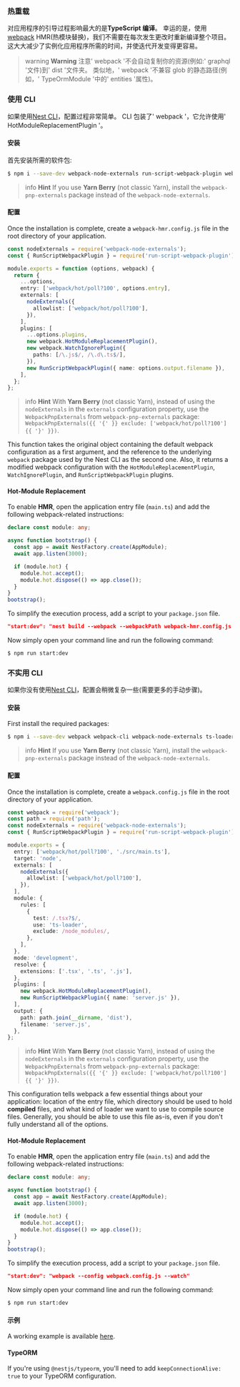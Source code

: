 ### 热重载

对应用程序的引导过程影响最大的是**TypeScript 编译**。
幸运的是，使用[webpack](https://github.com/webpack/webpack) HMR(热模块替换)，我们不需要在每次发生更改时重新编译整个项目。
这大大减少了实例化应用程序所需的时间，并使迭代开发变得更容易。

> warning **Warning** 注意' webpack '不会自动复制你的资源(例如:' graphql '文件)到' dist '文件夹。
> 类似地，' webpack '不兼容 glob 的静态路径(例如，' TypeOrmModule '中的' entities '属性)。

### 使用 CLI

如果使用[Nest CLI](https://docs.nestjs.com/cli/overview)，配置过程非常简单。
CLI 包装了' webpack '，它允许使用' HotModuleReplacementPlugin '。

#### 安装

首先安装所需的软件包:

```bash
$ npm i --save-dev webpack-node-externals run-script-webpack-plugin webpack
```

> info **Hint** If you use **Yarn Berry** (not classic Yarn), install the `webpack-pnp-externals` package instead of the `webpack-node-externals`.

#### 配置

Once the installation is complete, create a `webpack-hmr.config.js` file in the root directory of your application.

```typescript
const nodeExternals = require('webpack-node-externals');
const { RunScriptWebpackPlugin } = require('run-script-webpack-plugin');

module.exports = function (options, webpack) {
  return {
    ...options,
    entry: ['webpack/hot/poll?100', options.entry],
    externals: [
      nodeExternals({
        allowlist: ['webpack/hot/poll?100'],
      }),
    ],
    plugins: [
      ...options.plugins,
      new webpack.HotModuleReplacementPlugin(),
      new webpack.WatchIgnorePlugin({
        paths: [/\.js$/, /\.d\.ts$/],
      }),
      new RunScriptWebpackPlugin({ name: options.output.filename }),
    ],
  };
};
```

> info **Hint** With **Yarn Berry** (not classic Yarn), instead of using the `nodeExternals` in the `externals` configuration property, use the `WebpackPnpExternals` from `webpack-pnp-externals` package: `WebpackPnpExternals({{ '{' }} exclude: ['webpack/hot/poll?100'] {{ '}' }})`.

This function takes the original object containing the default webpack configuration as a first argument, and the reference to the underlying `webpack` package used by the Nest CLI as the second one.
Also, it returns a modified webpack configuration with the `HotModuleReplacementPlugin`, `WatchIgnorePlugin`, and `RunScriptWebpackPlugin` plugins.

#### Hot-Module Replacement

To enable **HMR**, open the application entry file (`main.ts`) and add the following webpack-related instructions:

```typescript
declare const module: any;

async function bootstrap() {
  const app = await NestFactory.create(AppModule);
  await app.listen(3000);

  if (module.hot) {
    module.hot.accept();
    module.hot.dispose(() => app.close());
  }
}
bootstrap();
```

To simplify the execution process, add a script to your `package.json` file.

```json
"start:dev": "nest build --webpack --webpackPath webpack-hmr.config.js --watch"
```

Now simply open your command line and run the following command:

```bash
$ npm run start:dev
```

### 不实用 CLI

如果你没有使用[Nest CLI](https://docs.nestjs.com/cli/overview)，配置会稍微复杂一些(需要更多的手动步骤)。

#### 安装

First install the required packages:

```bash
$ npm i --save-dev webpack webpack-cli webpack-node-externals ts-loader run-script-webpack-plugin
```

> info **Hint** If you use **Yarn Berry** (not classic Yarn), install the `webpack-pnp-externals` package instead of the `webpack-node-externals`.

#### 配置

Once the installation is complete, create a `webpack.config.js` file in the root directory of your application.

```typescript
const webpack = require('webpack');
const path = require('path');
const nodeExternals = require('webpack-node-externals');
const { RunScriptWebpackPlugin } = require('run-script-webpack-plugin');

module.exports = {
  entry: ['webpack/hot/poll?100', './src/main.ts'],
  target: 'node',
  externals: [
    nodeExternals({
      allowlist: ['webpack/hot/poll?100'],
    }),
  ],
  module: {
    rules: [
      {
        test: /.tsx?$/,
        use: 'ts-loader',
        exclude: /node_modules/,
      },
    ],
  },
  mode: 'development',
  resolve: {
    extensions: ['.tsx', '.ts', '.js'],
  },
  plugins: [
    new webpack.HotModuleReplacementPlugin(),
    new RunScriptWebpackPlugin({ name: 'server.js' }),
  ],
  output: {
    path: path.join(__dirname, 'dist'),
    filename: 'server.js',
  },
};
```

> info **Hint** With **Yarn Berry** (not classic Yarn), instead of using the `nodeExternals` in the `externals` configuration property, use the `WebpackPnpExternals` from `webpack-pnp-externals` package: `WebpackPnpExternals({{ '{' }} exclude: ['webpack/hot/poll?100'] {{ '}' }})`.

This configuration tells webpack a few essential things about your application: location of the entry file, which directory should be used to hold **compiled** files, and what kind of loader we want to use to compile source files.
Generally, you should be able to use this file as-is, even if you don't fully understand all of the options.

#### Hot-Module Replacement

To enable **HMR**, open the application entry file (`main.ts`) and add the following webpack-related instructions:

```typescript
declare const module: any;

async function bootstrap() {
  const app = await NestFactory.create(AppModule);
  await app.listen(3000);

  if (module.hot) {
    module.hot.accept();
    module.hot.dispose(() => app.close());
  }
}
bootstrap();
```

To simplify the execution process, add a script to your `package.json` file.

```json
"start:dev": "webpack --config webpack.config.js --watch"
```

Now simply open your command line and run the following command:

```bash
$ npm run start:dev
```

#### 示例

A working example is available [here](https://github.com/nestjs/nest/tree/master/sample/08-webpack).

#### TypeORM

If you're using `@nestjs/typeorm`, you'll need to add `keepConnectionAlive: true` to your TypeORM configuration.
